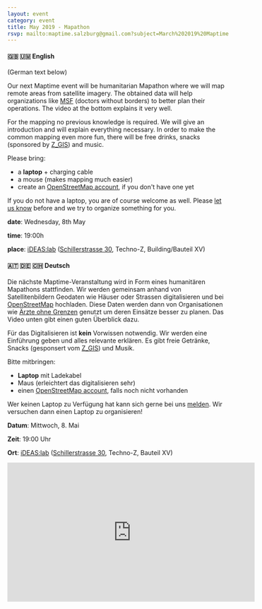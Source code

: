 ```yaml
---
layout: event
category: event
title: May 2019 - Mapathon
rsvp: mailto:maptime.salzburg@gmail.com?subject=March%202019%20Maptime
---
```



#### 🇬🇧 🇺🇲 English

(German text below)

Our next Maptime event will be humanitarian Mapathon where we will map remote areas from satellite imagery. The obtained data will help organizations like [MSF](https://www.msf.org/) (doctors without borders) to better plan their operations. The video at the bottom explains it very well.

For the mapping no previous knowledge is required. We will give an introduction and will explain everything necessary. In order to make the common mapping even more fun, there will be free drinks, snacks (sponsored by [Z_GIS](www.zgis.at)) and music.

Please bring:

- a **laptop** + charging cable
- a mouse (makes mapping much easier)
- create an [OpenStreetMap account](https://www.openstreetmap.org/user/new), if you don't have one yet

If you do not have a laptop, you are of course welcome as well. Please [let us know](mailto:maptime.salzburg@gmail.com?subject=March%202019%20Maptime) before and we try to organize something for you.

**date**: Wednesday, 8th May

**time**: 19:00h

**place**: [iDEAS:lab](https://ideaslab.sbg.ac.at/) ([Schillerstrasse 30](https://www.openstreetmap.org/node/4787833494), Techno-Z, Building/Bauteil XV)


#### 🇦🇹 🇩🇪 🇨🇭 Deutsch

Die nächste Maptime-Veranstaltung wird in Form eines humanitären Mapathons stattfinden. Wir werden gemeinsam anhand von  Satellitenbildern Geodaten wie Häuser oder Strassen digitalisieren und bei [OpenStreetMap](www.openstreetmap.org) hochladen. Diese Daten werden dann von Organisationen wie [Ärzte ohne Grenzen](https://www.aerzte-ohne-grenzen.at/) genutzt um deren Einsätze besser zu planen. Das Video unten gibt einen  guten Überblick dazu.

Für das Digitalisieren ist **kein** Vorwissen notwendig. Wir werden eine Einführung geben und alles relevante erklären. Es gibt freie Getränke, Snacks (gesponsert vom [Z_GIS](www.zgis.at)) und Musik.

Bitte mitbringen:

- **Laptop** mit Ladekabel
- Maus (erleichtert das digitalisieren sehr)
- einen [OpenStreetMap account](https://www.openstreetmap.org/user/new), falls noch nicht vorhanden

Wer keinen Laptop zu Verfügung hat kann sich gerne bei uns [melden](mailto:maptime.salzburg@gmail.com?subject=March%202019%20Maptime). Wir versuchen dann einen Laptop zu organisieren!

**Datum**: Mittwoch, 8. Mai

**Zeit**: 19:00 Uhr

**Ort**: [iDEAS:lab](https://ideaslab.sbg.ac.at/) ([Schillerstrasse 30](https://www.openstreetmap.org/node/4787833494), Techno-Z, Bauteil XV)

<iframe width="560" height="315" src="https://www.youtube.com/embed/pAcsCmvG2hs" frameborder="0" allow="accelerometer; autoplay; encrypted-media; gyroscope; picture-in-picture" allowfullscreen></iframe>
